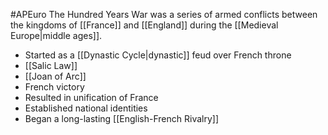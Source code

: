 #APEuro 
The Hundred Years War was a series of armed conflicts between the kingdoms of [[France]] and [[England]] during the [[Medieval Europe|middle ages]].
- Started as a [[Dynastic Cycle|dynastic]] feud over French throne
- [[Salic Law]]
- [[Joan of Arc]]
- French victory
- Resulted in unification of France
- Established national identities
- Began a long-lasting [[English-French Rivalry]]